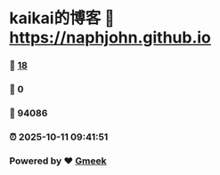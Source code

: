 # kaikai的博客 :link: https://naphjohn.github.io 
### :page_facing_up: [18](https://naphjohn.github.io/tag.html) 
### :speech_balloon: 0 
### :hibiscus: 94086 
### :alarm_clock: 2025-10-11 09:41:51 
### Powered by :heart: [Gmeek](https://github.com/Meekdai/Gmeek)
